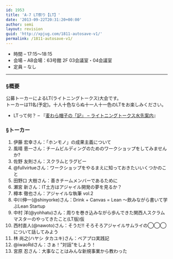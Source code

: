```yaml
---
id: 1953
title: 'A-7 LT祭り【LT】'
date: '2013-09-22T20:31:20+00:00'
author: semi
layout: revision
guid: 'http://xpjug.com/1811-autosave-v1/'
permalink: /1811-autosave-v1/
---
```


- 時間 – 17:15〜18:15
- 会場 – AB会場：63号館 2F 03会議室・04会議室
- 定員 – なし

---

### §概要

公募トーカーによるLT(ライトニングトークス)大会です。  
トーカーは11名(予定)。十人十色ならぬ十一人十一色のLTをお楽しみください。

- LTって何？ – 『[麦わら帽子の「記」 – ライトニングトークス水先案内](http://mugiwara.jp/ki2/wifky.pl?p=LTGuide)』

### §トーカー

1. 伊藤 宏幸さん：「ホンモノ」の成果主義について
2. 風晴 恵一さん：チームビルディングのためのワークショップをしてみませんか?
3. 佐野 友則さん：スクラムとラグビー
4. @fullvirtueさん：ワークショップをやるまえに知っておきたいいくつかのこと
5. 田野口 大樹さん：善きチームメンバーであるために
6. 瀬宮 新さん：IT土方はアジャイル開発の夢を見るか？
7. 樽本 徹也さん：アジャイルな執筆 vol.2
8. 中川伸一(@shinyorke)さん：Drink + Canvas = Lean 〜飲みながら書いて学ぶLean Startup
9. 中村 洋(@yohhatu)さん：周りを巻き込みながら歩んできた関西人スクラムマスターのやってきたこと(LT版)仮
10. 西村直人(@nawoto)さん：そうだ!! そろそろアジャイルサムライの◯◯◯について話してみよう
11. 林 尚之(ハヤシ タカユキ)さん：ペアプロ実践記
12. @iwaoRdさん：さぁ！”対話”をしよう！
13. 宮原 忍さん：大事なことはみんな新規事業から教わった